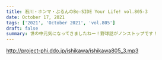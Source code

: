 ```yaml
---
title: 石川・ホンマ・ぶるんのBe-SIDE Your Life! vol.805-3
date: October 17, 2021
tags: ['2021', 'October 2021', 'vol.805']
draft: false
summary: 世の中元気になってきましたねー！野球話がノンストップです！
---
```


http://project-phi.ddo.jp/ishikawa/ishikawa805_3.mp3
